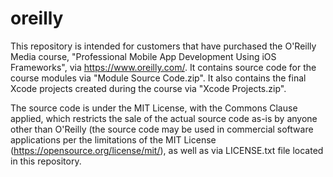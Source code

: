 # oreilly

This repository is intended for customers that have purchased the O'Reilly Media course, "Professional Mobile App Development Using iOS Frameworks", via https://www.oreilly.com/. It contains source code for the course modules via "Module Source Code.zip". It also contains the final Xcode projects created during the course via "Xcode Projects.zip".

The source code is under the MIT License, with the Commons Clause applied, which restricts the sale of the actual source code as-is by anyone other than O'Reilly (the source code may be used in commercial software applications per the limitations of the MIT License (https://opensource.org/license/mit/), as well as via LICENSE.txt file located in this repository.

